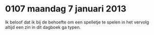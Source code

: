 # 0107 maandag 7 januari 2013
Ik beloof dat ik bij de behoefte om een spelletje te spelen in het vervolg altijd een zin in dit dagboek ga typen.